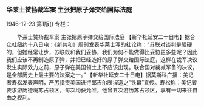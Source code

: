 ### 华莱士赞扬裁军案  主张把原子弹交给国际法庭

1946-12-23
第1版()
专栏：

　　华莱士赞扬裁军案
    主张把原子弹交给国际法庭
    【新华社延安二十日电】据合众社纽约十八日电：《新共和》周刊发表华莱士写的社论称：“苏联对谈判是强硬的，但她经常让步，苏联既和我们妥协，我们为何不能做得比妥协更多些呢？因此我们应该不再制造原子弹，并把已经造好的原子弹交给国际法庭，这样在裁军决议发生实际效力之前，原子弹在美国领土上不应该出现。联合国对裁减军备的决议，是全部历史上最主要的法案之一。”
    【新华社延安二十日电】据莫斯科广播：美记者寿松发表声明，严厉指责美国进行邱吉尔所捏造之“铁幕”宣传。寿松称：美记者要求游历德境苏占领区，每次均获允准，他曾五次游历苏占领区，享有一切来往自由之权利。

